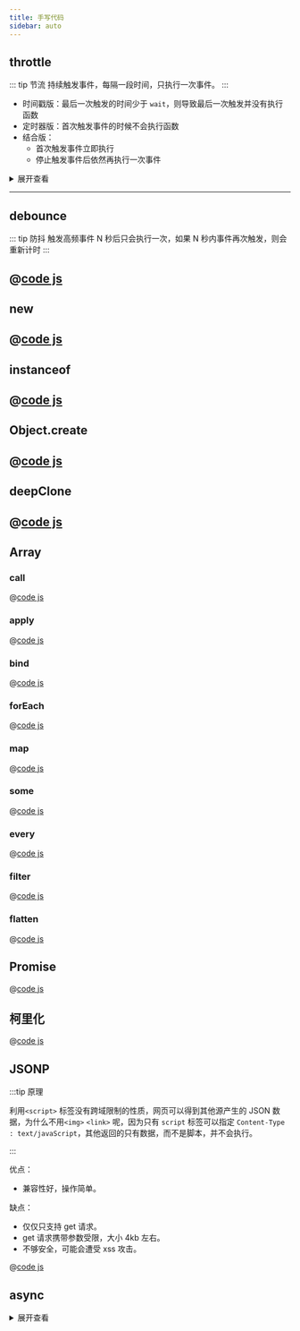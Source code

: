 ```yaml
---
title: 手写代码
sidebar: auto
---
```


<!-- > 目录
> [[toc]] -->

## throttle

::: tip 节流
持续触发事件，每隔一段时间，只执行一次事件。
:::

- 时间戳版：最后一次触发的时间少于 `wait`，则导致最后一次触发并没有执行函数
- 定时器版：首次触发事件的时候不会执行函数
- 结合版：
  - 首次触发事件立即执行
  - 停止触发事件后依然再执行一次事件

<details>
<summary>展开查看</summary>

@[code js](./code/throttle.js)
</details>

---

## debounce

::: tip 防抖
触发高频事件 N 秒后只会执行一次，如果 N 秒内事件再次触发，则会重新计时
:::

@[code js](./code/debounce.js)
---

## new

@[code js](./code/new.js)
---

## instanceof

@[code js](./code/instanceOf.js)
---

## Object.create

@[code js](./code/create.js)
---

## deepClone

@[code js](./code/deepClone.js)
---

<!-- Array -->
## Array

### call
@[code js](./code/Array/call.js)

### apply
@[code js](./code/Array/apply.js)

### bind
@[code js](./code/Array/bind.js)

### forEach
@[code js](./code/Array/forEach.js)

### map
@[code js](./code/Array/map.js)

### some
@[code js](./code/Array/some.js)

### every
@[code js](./code/Array/every.js)

### filter
@[code js](./code/Array/filter.js)

### flatten
@[code js](./code/Array/flatten.js)

## Promise
@[code js](./code/promise.js)

## 柯里化
@[code js](./code/currying.js)

## JSONP
:::tip 原理

利用`<script>` 标签没有跨域限制的性质，网页可以得到其他源产生的 JSON 数据，为什么不用`<img>` `<link>` 呢，因为只有 `script` 标签可以指定 `Content-Type : text/javaScript`，其他返回的只有数据，而不是脚本，并不会执行。

:::

优点：

- 兼容性好，操作简单。

缺点：

- 仅仅只支持 get 请求。
- get 请求携带参数受限，大小 4kb 左右。
- 不够安全，可能会遭受 xss 攻击。

@[code js](./code/jsonp.js)

## async [](https://juejin.cn/post/6844904102053281806)

<details>
<summary>展开查看</summary>

@[code js](./code/asyncToGenerator.js)
</details>